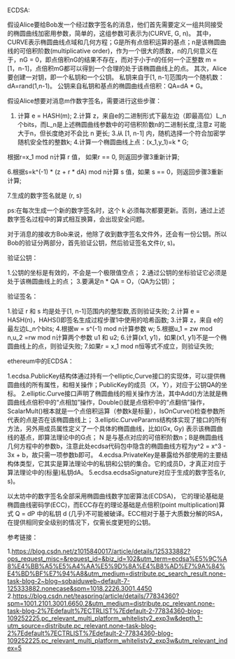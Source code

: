 ECDSA:

假设Alice要给Bob发一个经过数字签名的消息，他们首先需要定义一组共同接受的椭圆曲线加密用参数，简单的，这组参数可表示为(CURVE, G, n)。
其中，CURVE表示椭圆曲线点域和几何方程；G是所有点倍积运算的基点；n是该椭圆曲线的可倍积阶数(multiplicative order)，作为一个很大的质数，n的几何意义在于，nG = 0，即点倍积nG的结果不存在，而对于小于n的任何一个正整数 m = [1，n-1]，点倍积mG都可以得到一个合理的处于该椭圆曲线上的点。
其次，Alice要创建一对钥，即一个私钥和一个公钥。
私钥来自于[1, n-1]范围内一个随机数：dA=rand(1,n-1)。
公钥来自私钥和基点的椭圆曲线点倍积：QA=dA * G。

假设Alice想要对消息m作数字签名，需要进行这些步骤：

  1. 计算 e = HASH(m);
  2.计算 z，来自e的二进制形式下最左边（即最高位）L_n个bits，而L_n是上述椭圆曲线参数中的可倍积阶数n的二进制长度,注意z 可能大于n，但长度绝对不会比 n 更长;
  3.从 [1, n-1] 内，随机选择一个符合加密学随机安全性的整数k;
  4.计算一个椭圆曲线上点：(x_1,y_1)=k * G;

  根据r=x_1 mod n计算 r 值， 如果r == 0, 则返回步骤3重新计算;

  6.根据s=k^(-1) * (z + r * dA) mod n计算 s 值，如果 s == 0，则返回步骤3重新计算;

  7.生成的数字签名就是 (r, s)

 ps:在每次生成一个新的数字签名时，这个 k 必须每次都要更新。否则，通过上述数字签名过程中的算式相互换算，会出现安全问题。
 
 对于消息的接收方Bob来说，他除了收到数字签名文件外，还会有一份公钥。所以Bob的验证分两部分，首先验证公钥，然后验证签名文件(r, s)。
 
 验证公钥：
 
   1.公钥的坐标是有效的，不会是一个极限值空点；
   2.通过公钥的坐标验证它必须是处于该椭圆曲线上的点；
   3.要满足n * QA = O，（QA为公钥）；

验证签名：

  1.验证 r 和 s 均是处于[1, n-1]范围内的整型数,否则验证失败;
  2.计算 e = HASH(n)，HAHS()即签名生成过程步骤1中使用的哈希函数;
  3.计算 z，来自 e的最左边L_n个bits;
  4.根据w = s^(-1) mod n计算参数 w;
  5.根据u_1 = zw mod n,u_2 =rw mod n计算两个参数 u1 和 u2;
  6.计算(x1, y1)，如果(x1, y1)不是一个椭圆曲线上的点，则验证失败;
  7.如果r = x_1 mod n恒等式不成立，则验证失败;

ethereum中的ECDSA：

  1.ecdsa.PublicKey结构体通过持有一个elliptic,Curve接口的实现体，可以提供椭圆曲线的所有属性，和相关操作；PublicKey的成员（X，Y），对应于公钥QA的坐标。
  2.elliptic.Curve接口声明了椭圆曲线的相关操作方法，其中Add()方法就是椭圆曲线点倍积中的“点相加”操作，Double()就是点倍积中的“点翻倍”操作，ScalarMult()根本就是一个点倍积运算（参数k是标量），IsOnCurve()检查参数所代表的点是否在该椭圆曲线上；
  3.elliptic.CurveParams结构体实现了<Curve>接口的所有方法，另外用成员属性定义了一个具体的椭圆曲线，比如(Gx, Gy) 表示该椭圆曲线的基点，即算法理论中的G点； N 是与基点对应的可倍积阶数n；B是椭圆曲线几何方程中的参数b，注意此处ecdsa代码包中隐含的椭圆曲线方程为y^2 = x^3 - 3x + b，故只需一项参数b即可。
  4.ecdsa.PrivateKey是暴露给外部使用的主要结构体类型，它其实是算法理论中的私钥和公钥的集合。它的成员D，才真正对应于算法理论中的(标量)私钥dA。
  5.ecdsa.ecdsaSignature对应于生成的数字签名(r, s)。

以太坊中的数字签名全部采用椭圆曲线数字加密算法(ECDSA)， 它的理论基础是椭圆曲线密码学(ECC)，而ECC存在的理论基础是点倍积(point multiplication)算式 Q = dP 中的私钥 d (几乎)不可能被破译。ECC相对于基于大质数分解的RSA，在提供相同安全级别的情况下，仅需长度更短的公钥。

参考链接：

  1.https://blog.csdn.net/z1015840017/article/details/125333882?ops_request_misc=&request_id=&biz_id=102&utm_term=ecdsa%E5%9C%A8%E4%BB%A5%E5%A4%AA%E5%9D%8A%E4%B8%AD%E7%9A%84%E4%BD%BF%E7%94%A8&utm_medium=distribute.pc_search_result.none-task-blog-2~blog~sobaiduweb~default-7-125333882.nonecase&spm=1018.2226.3001.4450
  2.https://blog.csdn.net/teaspring/article/details/77834360?spm=1001.2101.3001.6650.2&utm_medium=distribute.pc_relevant.none-task-blog-2%7Edefault%7ECTRLIST%7Edefault-2-77834360-blog-109252225.pc_relevant_multi_platform_whitelistv2_exp3w&depth_1-utm_source=distribute.pc_relevant.none-task-blog-2%7Edefault%7ECTRLIST%7Edefault-2-77834360-blog-109252225.pc_relevant_multi_platform_whitelistv2_exp3w&utm_relevant_index=5


